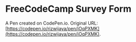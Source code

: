 # FreeCodeCamp Survey Form

A Pen created on CodePen.io. Original URL: [https://codepen.io/rizwijaya/pen/jOqPXMK](https://codepen.io/rizwijaya/pen/jOqPXMK).


